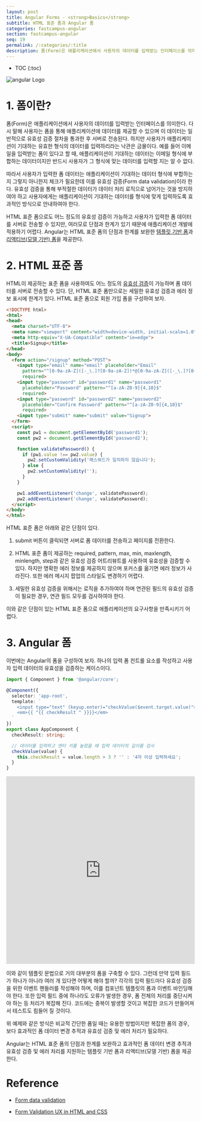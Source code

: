 ```yaml
---
layout: post
title: Angular Forms - <strong>Basics</strong>
subtitle: HTML 표준 폼과 Angular 폼
categories: fastcampus-angular
section: fastcampus-angular
seq: 19
permalink: /:categories/:title
description: 폼(Form)은 애플리케이션에서 사용자의 데이터를 입력받는 인터페이스를 의미한다. 다시 말해 사용자는 폼을 통해 애플리케이션에 데이터를 제공할 수 있으며 이 데이터는 일반적으로 유효성 검증 절차을 통과한 후 서버로 전송된다. 하지만 사용자가 애플리케이션이 기대하는 유효한 형식의 데이터를 입력하리라는 낙관은 금물이다. 예를 들어 이메일을 입력받는 폼이 있다고 할 때, 애플리케이션이 기대하는 데이터는 이메일 형식에 부합하는 데이터이지만 반드시 사용자가 그 형식에 맞는 데이터를 입력할 지는 알 수 없다.
---
```


* TOC
{:toc}

![angular Logo](/img/angular-logo.png)

# 1. 폼이란?

폼(Form)은 애플리케이션에서 사용자의 데이터를 입력받는 인터페이스를 의미한다. 다시 말해 사용자는 폼을 통해 애플리케이션에 데이터를 제공할 수 있으며 이 데이터는 일반적으로 유효성 검증 절차을 통과한 후 서버로 전송된다. 하지만 사용자가 애플리케이션이 기대하는 유효한 형식의 데이터를 입력하리라는 낙관은 금물이다. 예를 들어 이메일을 입력받는 폼이 있다고 할 때, 애플리케이션이 기대하는 데이터는 이메일 형식에 부합하는 데이터이지만 반드시 사용자가 그 형식에 맞는 데이터를 입력할 지는 알 수 없다.

따라서 사용자가 입력한 폼 데이터는 애플리케이션이 기대하는 데이터 형식에 부합하는지 그렇지 아니한지 체크가 필요한데 이를 유효성 검증(Form data validation)이라 한다. 유효성 검증을 통해 부적절한 데이터가 데이터 처리 로직으로 넘어가는 것을 방지하여야 하고 사용자에게는 애플리케이션이 기대하는 데이터를 형식에 맞게 입력하도록 효과적인 방식으로 안내하여야 한다.

HTML 표준 폼으로도 어느 정도의 유효성 검증이 가능하고 사용자가 입력한 폼 데이터를 서버로 전송할 수 있지만, 여러모로 단점과 한계가 있기 때문에 애플리케이션 개발에 적용하기 어렵다. Angular는 HTML 표준 폼의 단점과 한계를 보완한 [템플릿 기반 폼](./angular-form-template-driven-forms)과 [리액티브(모델 기반) 폼](./angular-form-reactive-forms)을 제공한다.

# 2. HTML 표준 폼

HTML이 제공하는 표준 폼을 사용하여도 어느 정도의 [유효성 검증](https://developer.mozilla.org/en-US/docs/Learn/HTML/Forms/Form_validation)이 가능하며 폼 데이터를 서버로 전송할 수 있다. 단, HTML 표준 폼만으로는 세밀한 유효성 검증과 에러 정보 표시에 한계가 있다. HTML 표준 폼으로 회원 가입 폼을 구성하여 보자.

```html
<!DOCTYPE html>
<html>
<head>
  <meta charset="UTF-8">
  <meta name="viewport" content="width=device-width, initial-scale=1.0">
  <meta http-equiv="X-UA-Compatible" content="ie=edge">
  <title>Signup</title>
</head>
<body>
  <form action="/signup" method="POST">
    <input type="email" name="email" placeholder="Email"
      pattern="^[0-9a-zA-Z]([-_\.]?[0-9a-zA-Z])*@[0-9a-zA-Z]([-_\.]?[0-9a-zA-Z])*\.[a-zA-Z]{2,3}$"
      required>
    <input type="password" id="password1" name="password1"
      placeholder="Password" pattern="^[a-zA-Z0-9]{4,10}$"
      required>
    <input type="password" id="password2" name="password2"
      placeholder="Confirm Password" pattern="^[a-zA-Z0-9]{4,10}$"
      required>
    <input type="submit" name="submit" value="Signup">
  </form>
  <script>
    const pw1 = document.getElementById('password1');
    const pw2 = document.getElementById('password2');

    function validatePassword() {
      if (pw1.value !== pw2.value) {
        pw2.setCustomValidity('패스워드가 일치하지 않습니다');
      } else {
        pw2.setCustomValidity('');
      }
    }

    pw1.addEventListener('change', validatePassword);
    pw2.addEventListener('change', validatePassword);
  </script>
</body>
</html>
```

<div class='result'></div>

HTML 표준 폼은 아래와 같은 단점이 있다.

1. submit 버튼이 클릭되면 서버로 폼 데이터를 전송하고 페이지를 전환한다.

2. HTML 표준 폼이 제공하는 required, pattern, max, min, maxlength, minlength, step과 같은 유효성 검증 어트리뷰트를 사용하여 유효성을 검증할 수 있다. 하지만 명확한 에러 정보를 제공하지 않으며 포커스를 옮기면 에러 정보가 사라진다. 또한 에러 메시지 팝업의 스타일도 변경하기 어렵다.

3. 세밀한 유효성 검증을 위해서는 로직을 추가하여야 하며 연관된 필드의 유효성 검증이 필요한 경우, 연관 필드 모두를 검사하여야 한다.

이와 같은 단점이 있는 HTML 표준 폼으로 애플리케이션의 요구사항을 만족시키기 어렵다.

# 3. Angular 폼

이번에는 Angular의 폼을 구성하여 보자. 하나의 입력 폼 컨트롤 요소를 작성하고 사용자 입력 데이터의 유효성을 검증하는 케이스이다.

<!-- Angular는 DOM 요소에 대한 참조를 담고 있는 [템플릿 참조 변수](./angular-component-template-syntax#3-템플릿-참조-변수template-reference-variable)를 제공한다. 템플릿 참조 변수는 템플릿 내에서만 유효하며 컴포넌트 클래스에 어떠한 부수 효과(Side effect)도 주지 않는다.

```typescript
import { Component } from '@angular/core';

@Component({
  selector: 'app-root',
  template: `
    <input #myInput type="text" (keyup.enter)="0">
    <p>{{ "{{ myInput.value " }}}}</p>
  `
})
export class AppComponent {}
```

Angular는 이벤트에 반응하여 무언가를 수행하지 않는 경우, 바인딩을 업데이트하지 않는다. 따라서 가상 이벤트 keyup.enter에 의미없는 0을 이벤트 바인딩하여 뷰가 업데이트되도록 강제한다. 하지만 이 방법은 폼 데이터를 컴포넌트 클래스로 보내 유효성 검증 등의 처리를 할 수는 없다.

또 다른 방법으로 [이벤트 데이터 바인딩](./angular-component-template-syntax#16-이벤트-바인딩event-binding)을 통해 폼 데이터를 처리할 수 있다. 사용자가 폼에 데이터를 입력하거나 버튼을 클릭하면 이벤트가 발생한다. 이벤트 바인딩을 통해 가상 이벤트 keyup.enter에 핸들러를 바인딩한다.

```typescript
import { Component } from '@angular/core';

@Component({
  selector: 'app-root',
  template: `
    <input type="text" (keyup.enter)="checkValue($event)">
    <em>{{ "{{ checkResult " }}}}</em>
  `
})
export class AppComponent {

  checkResult: string;

  checkValue(event) {
    if (event.target.value.length > 3) {
      this.checkResult = '';
    } else {
      this.checkResult = '4자 이상 입력하세요';
    }
  }
}
```

이벤트 정보를 담고 있는 DOM 이벤트 객체 $event를 이벤트 핸들러에 전달하였다. $event 객체는 발생한 이벤트에 의해 타입이 결정되는데 타입에 상관없이 모든 이벤트 객체는 target 프로퍼티를 소유한다. 이 target 프로퍼티는 value 프로퍼티에 폼 데이터를 갖고 있다. 위 예제의 경우, 폼 데이터 이외의 이벤트 정보는 필요하지 않으므로 $event 객체 전체를 컴포넌트에 보내는 것은 불필요하다. 폼 데이터만을 컴포넌트로 보내도록 수정한다. -->

```typescript
import { Component } from '@angular/core';

@Component({
  selector: 'app-root',
  template: `
    <input type="text" (keyup.enter)="checkValue($event.target.value)">
    <em>{{ "{{ checkResult " }}}}</em>
  `
})
export class AppComponent {
  checkResult: string;

  // 데이터를 입력하고 엔터 키를 눌렀을 때 입력 데이터의 길이를 검사
  checkValue(value) {
    this.checkResult = value.length > 3 ? '' : '4자 이상 입력하세요';
  }
}
```

<iframe src="https://stackblitz.com/edit/simple-angular-form?ctl=1&embed=1&hideNavigation=1&file=src/app/app.component.ts" frameborder="0" width="100%" height="500"></iframe>

이와 같이 템플릿 문법으로 거의 대부분의 폼을 구축할 수 있다. 그런데 만약 입력 필드가 하나가 아니라 여러 개 있다면 어떻게 해야 할까? 각각의 입력 필드마다 유효성 검증을 위한 이벤트 핸들러를 작성해야 하며, 이를 컴포넌트 템플릿의 폼과 이벤트 바인딩해야 한다. 또한 입력 필드 중에 하나라도 오류가 발생한 경우, 폼 전체의 처리를 중단시켜야 하는 등 처리가 복잡해 진다. 코드에는 중복이 발생할 것이고 복잡한 코드가 만들어져서 테스트도 힘들어 질 것이다.

위 예제와 같은 방식은 비교적 간단한 폼일 때는 유용한 방법이지만 복잡한 폼의 경우, 보다 효과적인 폼 데이터 변경 추적과 유효성 검증 및 에러 처리가 필요하다.

Angular는 HTML 표준 폼의 단점과 한계를 보완하고 효과적인 폼 데이터 변경 추적과 유효성 검증 및 에러 처리를 지원하는 템플릿 기반 폼과 리액티브(모델 기반) 폼을 제공한다.

# Reference

* [Form data validation](https://developer.mozilla.org/en-US/docs/Learn/HTML/Forms/Form_validation)

* [Form Validation UX in HTML and CSS](https://css-tricks.com/form-validation-ux-html-css/)
